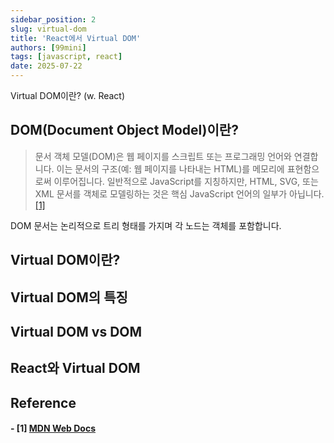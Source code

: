```yaml
---
sidebar_position: 2
slug: virtual-dom
title: 'React에서 Virtual DOM'
authors: [99mini]
tags: [javascript, react]
date: 2025-07-22
---
```


Virtual DOM이란? (w. React)

<!-- truncate -->

## DOM(Document Object Model)이란?

> 문서 객체 모델(DOM)은 웹 페이지를 스크립트 또는 프로그래밍 언어와 연결합니다. 이는 문서의 구조(예: 웹 페이지를 나타내는 HTML)를 메모리에 표현함으로써 이루어집니다. 일반적으로 JavaScript를 지칭하지만, HTML, SVG, 또는 XML 문서를 객체로 모델링하는 것은 핵심 JavaScript 언어의 일부가 아닙니다. [[1]](#--1-mdn-web-docs)

DOM 문서는 논리적으로 트리 형태를 가지며 각 노드는 객체를 포함합니다.

## Virtual DOM이란?

## Virtual DOM의 특징

## Virtual DOM vs DOM

## React와 Virtual DOM

## Reference

#### - [1] [MDN Web Docs](https://developer.mozilla.org/ko/docs/Web/API/Document_Object_Model)
